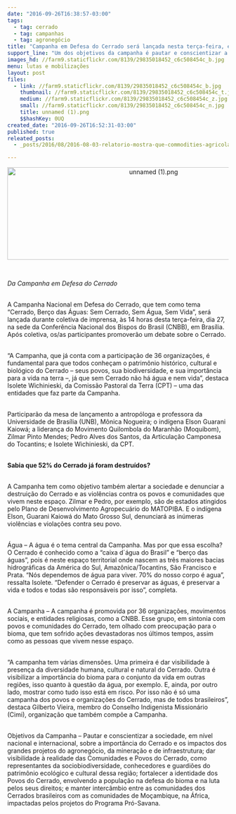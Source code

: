 ```yaml
---
date: "2016-09-26T16:38:57-03:00"
tags:
  - tag: cerrado
  - tag: campanhas
  - tag: agronegócio
title: "Campanha em Defesa do Cerrado será lançada nesta terça-feira, em Brasília"
support_line: "Um dos objetivos da campanha é pautar e conscientizar a sociedade, em nível nacional e internacional, sobre a importância do Cerrado e os impactos dos grandes projetos do agronegócio"
images_hd: //farm9.staticflickr.com/8139/29835018452_c6c508454c_b.jpg
menu: lutas e mobilizações
layout: post
files:
  - link: //farm9.staticflickr.com/8139/29835018452_c6c508454c_b.jpg
    thumbnail: //farm9.staticflickr.com/8139/29835018452_c6c508454c_t.jpg
    medium: //farm9.staticflickr.com/8139/29835018452_c6c508454c_z.jpg
    small: //farm9.staticflickr.com/8139/29835018452_c6c508454c_n.jpg
    title: unnamed (1).png
    $$hashKey: 0UQ
created_date: "2016-09-26T16:52:31-03:00"
published: true
releated_posts:
  - _posts/2016/08/2016-08-03-relatorio-mostra-que-commodities-agricolas-sao-responsaveis-por-mais-de-um-terco-do-desmatamento-tropical-ao-ano.md

---
```

<p style="text-align:center"><img alt="unnamed (1).png" height="210" src="//farm9.staticflickr.com/8139/29835018452_c6c508454c_b.jpg" width="650" /></p>

<p>&nbsp;</p>

<p><em>Da Campanha em Defesa do Cerrado</em></p>

<p><br />
A Campanha Nacional em Defesa do Cerrado, que tem como tema &ldquo;Cerrado, Ber&ccedil;o das &Aacute;guas: Sem Cerrado, Sem &Aacute;gua, Sem Vida&rdquo;, ser&aacute; lan&ccedil;ada durante coletiva de imprensa, &agrave;s 14 horas desta ter&ccedil;a-feira, dia 27, na sede da Confer&ecirc;ncia Nacional dos Bispos do Brasil (CNBB), em Bras&iacute;lia. Ap&oacute;s coletiva, os/as participantes promover&atilde;o um debate sobre o Cerrado.</p>

<p><br />
&ldquo;A Campanha, que j&aacute; conta com a participa&ccedil;&atilde;o de 36 organiza&ccedil;&otilde;es, &eacute; fundamental para que todos conhe&ccedil;am o patrim&ocirc;nio hist&oacute;rico, cultural e biol&oacute;gico do Cerrado &ndash; seus povos, sua biodiversidade, e sua import&acirc;ncia para a vida na terra &ndash;, j&aacute; que sem Cerrado n&atilde;o h&aacute; &aacute;gua e nem vida&rdquo;, destaca Isolete Wichinieski, da Comiss&atilde;o Pastoral da Terra (CPT) &ndash; uma das entidades que faz parte da Campanha.</p>

<p><br />
Participar&atilde;o da mesa de lan&ccedil;amento a antrop&oacute;loga e professora da Universidade de Bras&iacute;lia (UNB), M&ocirc;nica Nogueira; o ind&iacute;gena Elson Guarani Kaiow&aacute;; a lideran&ccedil;a do Movimento Quilombola do Maranh&atilde;o (Moquibom), Zilmar Pinto Mendes; Pedro Alves dos Santos, da Articula&ccedil;&atilde;o Camponesa do Tocantins; e Isolete Wichinieski, da CPT.</p>

<p><br />
<strong>Sabia que 52% do Cerrado j&aacute; foram destru&iacute;dos? </strong></p>

<p><br />
A Campanha tem como objetivo tamb&eacute;m alertar a sociedade e denunciar a destrui&ccedil;&atilde;o do Cerrado e as viol&ecirc;ncias contra os povos e comunidades que vivem neste espa&ccedil;o. Zilmar e Pedro, por exemplo, s&atilde;o de estados atingidos pelo Plano de Desenvolvimento Agropecu&aacute;rio do MATOPIBA. E o ind&iacute;gena Elson, Guarani Kaiow&aacute; do Mato Grosso Sul, denunciar&aacute; as in&uacute;meras viol&ecirc;ncias e viola&ccedil;&otilde;es contra seu povo.</p>

<p><br />
&Aacute;gua &ndash; A &aacute;gua &eacute; o tema central da Campanha. Mas por que essa escolha? O Cerrado &eacute; conhecido como a &ldquo;caixa d&acute;&aacute;gua do Brasil&rdquo; e &ldquo;ber&ccedil;o das &aacute;guas&rdquo;, pois &eacute; neste espa&ccedil;o territorial onde nascem as tr&ecirc;s maiores bacias hidrogr&aacute;ficas da Am&eacute;rica do Sul, Amaz&ocirc;nica/Tocantins, S&atilde;o Francisco e Prata. &ldquo;N&oacute;s dependemos de &aacute;gua para viver. 70% do nosso corpo &eacute; agua&rdquo;, ressalta Isolete. &ldquo;Defender o Cerrado &eacute; preservar as &aacute;guas, &eacute; preservar a vida e todos e todas s&atilde;o respons&aacute;veis por isso&rdquo;, completa.</p>

<p><br />
A Campanha &ndash; A campanha &eacute; promovida por 36 organiza&ccedil;&otilde;es, movimentos sociais, e entidades religiosas, como a CNBB. Esse grupo, em sintonia com povos e comunidades do Cerrado, tem olhado com preocupa&ccedil;&atilde;o para o bioma, que tem sofrido a&ccedil;&otilde;es devastadoras nos &uacute;ltimos tempos, assim como as pessoas que vivem nesse espa&ccedil;o.</p>

<p><br />
&ldquo;A campanha tem v&aacute;rias dimens&otilde;es. Uma primeira &eacute; dar visibilidade &agrave; presen&ccedil;a da diversidade humana, cultural e natural do Cerrado. Outra &eacute; visibilizar a import&acirc;ncia do bioma para o conjunto da vida em outras regi&otilde;es, isso quanto &agrave; quest&atilde;o da &aacute;gua, por exemplo. E, ainda, por outro lado, mostrar como tudo isso est&aacute; em risco. Por isso n&atilde;o &eacute; s&oacute; uma campanha dos povos e organiza&ccedil;&otilde;es do Cerrado, mas de todos brasileiros&rdquo;, destaca Gilberto Vieira, membro do Conselho Indigenista Mission&aacute;rio (Cimi), organiza&ccedil;&atilde;o que tamb&eacute;m comp&otilde;e a Campanha.</p>

<p><br />
Objetivos da Campanha &ndash; Pautar e conscientizar a sociedade, em n&iacute;vel nacional e internacional, sobre a import&acirc;ncia do Cerrado e os impactos dos grandes projetos do agroneg&oacute;cio, da minera&ccedil;&atilde;o e de infraestrutura; dar visibilidade &agrave; realidade das Comunidades e Povos do Cerrado, como representantes da sociobiodiversidade, conhecedores e guardi&otilde;es do patrim&ocirc;nio ecol&oacute;gico e cultural dessa regi&atilde;o; fortalecer a identidade dos Povos do Cerrado, envolvendo a popula&ccedil;&atilde;o na defesa do bioma e na luta pelos seus direitos; e manter interc&acirc;mbio entre as comunidades dos Cerrados brasileiros com as comunidades de Mo&ccedil;ambique, na &Aacute;frica, impactadas pelos projetos do Programa Pr&oacute;-Savana.</p>
